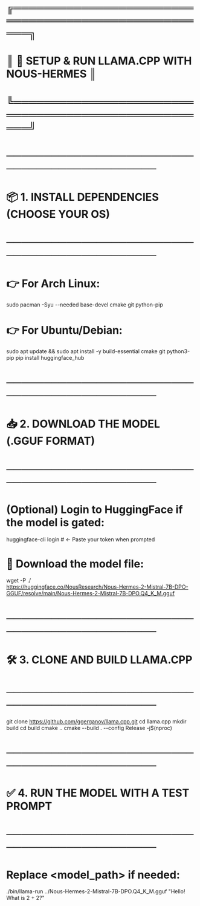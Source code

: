 # ╔════════════════════════════════════════════════════╗
# ║        🚀 SETUP & RUN LLAMA.CPP WITH NOUS-HERMES  ║
# ╚════════════════════════════════════════════════════╝

# ─────────────────────────────────────────────
# 📦 1. INSTALL DEPENDENCIES (CHOOSE YOUR OS)
# ─────────────────────────────────────────────

# 👉 For Arch Linux:
sudo pacman -Syu --needed base-devel cmake git python-pip

# 👉 For Ubuntu/Debian:
sudo apt update && sudo apt install -y build-essential cmake git python3-pip
pip install huggingface_hub

# ─────────────────────────────────────────────
# 📥 2. DOWNLOAD THE MODEL (.GGUF FORMAT)
# ─────────────────────────────────────────────

# (Optional) Login to HuggingFace if the model is gated:
huggingface-cli login   # ← Paste your token when prompted

# 📄 Download the model file:
wget -P ./ \
https://huggingface.co/NousResearch/Nous-Hermes-2-Mistral-7B-DPO-GGUF/resolve/main/Nous-Hermes-2-Mistral-7B-DPO.Q4_K_M.gguf

# ─────────────────────────────────────────────
# 🛠️ 3. CLONE AND BUILD LLAMA.CPP
# ─────────────────────────────────────────────

git clone https://github.com/ggerganov/llama.cpp.git
cd llama.cpp
mkdir build
cd build
cmake ..
cmake --build . --config Release -j$(nproc)

# ─────────────────────────────────────────────
# ✅ 4. RUN THE MODEL WITH A TEST PROMPT
# ─────────────────────────────────────────────

# Replace <model_path> if needed:
./bin/llama-run ../Nous-Hermes-2-Mistral-7B-DPO.Q4_K_M.gguf "Hello! What is 2 + 2?"
